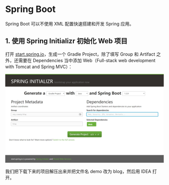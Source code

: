 # Spring Boot

Spring Boot 可以不使用 XML 配置快速搭建和开发 Spring 应用。

## 1. 使用 Spring Initializr 初始化 Web 项目

打开 [start.spring.io](http://start.spring.io/)，生成一个 Gradle Project，除了填写 Group 和 Artifact 之外，还需要在 Dependencies 当中添加 Web（Full-stack web development with Tomcat and Spring MVC）：

![](images/01-1-01.jpg)

我们把下载下来的项目解压出来并把文件名 demo 改为 blog，然后用 IDEA 打开。



